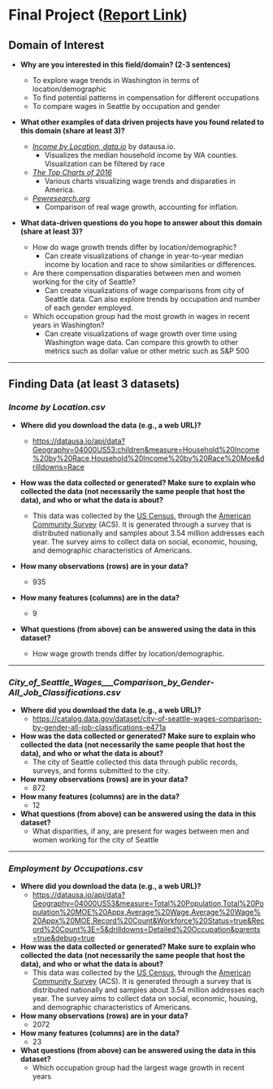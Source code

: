 # Final Project ([Report Link](https://marcrng.github.io/self/))
## Domain of Interest
- **Why are you interested in this field/domain? (2-3 sentences)**
    - To explore wage trends in Washington in terms of location/demographic
    - To find potential patterns in compensation for different occupations
    - To compare wages in Seattle by occupation and gender

- **What other examples of data driven projects have you found related to this domain (share at least 3)?**
    - [_Income by Location, data.io_](https://datausa.io/profile/geo/washington#income_geo) by datausa.io. 
        - Visualizes the median household income by WA counties. Visualization can be filtered by race
    - [_The Top Charts of 2016_](https://www.epi.org/publication/the-top-charts-of-2016-13-charts-that-show-the-difference-between-the-economy-we-have-now-and-the-economy-we-could-have/)
        - Various charts visualizing wage trends and disparaties in America.
    - [_Pewresearch.org_](https://www.pewresearch.org/fact-tank/2018/08/07/for-most-us-workers-real-wages-have-barely-budged-for-decades/)
        - Comparison of real wage growth, accounting for inflation.

- **What data-driven questions do you hope to answer about this domain (share at least 3)?**
    - How do wage growth trends differ by location/demographic?
        - Can create visualizations of change in year-to-year median income by location and race to show similarities or differences.
    - Are there compensation disparaties between men and women working for the city of Seattle?
        - Can create visualizations of wage comparisons from city of Seattle data. Can also explore trends by occupation and number of each gender employed.
    - Which occupation group had the most growth in wages in recent years in Washington?
        - Can create visualizations of wage growth over time using Washington wage data. Can compare this growth to other metrics such as dollar value or other metric such as S&P 500

***
## Finding Data (at least 3 datasets)

### _Income by Location.csv_
- **Where did you download the data (e.g., a web URL)?**
    - https://datausa.io/api/data?Geography=04000US53:children&measure=Household%20Income%20by%20Race,Household%20Income%20by%20Race%20Moe&drilldowns=Race

- **How was the data collected or generated? Make sure to explain who collected the data (not necessarily the same people that host the data), and who or what the data is about?**
    - This data was collected by the [US Census](https://www.census.gov/en.html), through the [American Community Survey](https://www.census.gov/programs-surveys/acs/methodology.html) (ACS). It is generated through a survey that is distributed nationally and samples about 3.54 million addresses each year. The survey aims to collect data on social, economic, housing, and demographic characteristics of Americans.

- **How many observations (rows) are in your data?**
    - 935

- **How many features (columns) are in the data?**
    - 9

- **What questions (from above) can be answered using the data in this dataset?**
    - How wage growth trends differ by location/demographic.
    
***
### _City_of_Seattle_Wages___Comparison_by_Gender_-_All_Job_Classifications.csv_
- **Where did you download the data (e.g., a web URL)?**
    - https://catalog.data.gov/dataset/city-of-seattle-wages-comparison-by-gender-all-job-classifications-e471a
- **How was the data collected or generated? Make sure to explain who collected the data (not necessarily the same people that host the data), and who or what the data is about?**
    - The city of Seattle collected this data through public records, surveys, and forms submitted to the city.
- **How many observations (rows) are in your data?**
    - 872
- **How many features (columns) are in the data?**
    - 12
- **What questions (from above) can be answered using the data in this dataset?**
    - What disparities, if any, are present for wages between men and women working for the city of Seattle

***
### _Employment by Occupations.csv_
- **Where did you download the data (e.g., a web URL)?**
    - https://datausa.io/api/data?Geography=04000US53&measure=Total%20Population,Total%20Population%20MOE%20Appx,Average%20Wage,Average%20Wage%20Appx%20MOE,Record%20Count&Workforce%20Status=true&Record%20Count%3E=5&drilldowns=Detailed%20Occupation&parents=true&debug=true
- **How was the data collected or generated? Make sure to explain who collected the data (not necessarily the same people that host the data), and who or what the data is about?**
    - This data was collected by the [US Census](https://www.census.gov/en.html), through the [American Community Survey](https://www.census.gov/programs-surveys/acs/methodology.html) (ACS). It is generated through a survey that is distributed nationally and samples about 3.54 million addresses each year. The survey aims to collect data on social, economic, housing, and demographic characteristics of Americans.
- **How many observations (rows) are in your data?**
    - 2072
- **How many features (columns) are in the data?**
    - 23
- **What questions (from above) can be answered using the data in this dataset?**
    - Which occupation group had the largest wage growth in recent years
